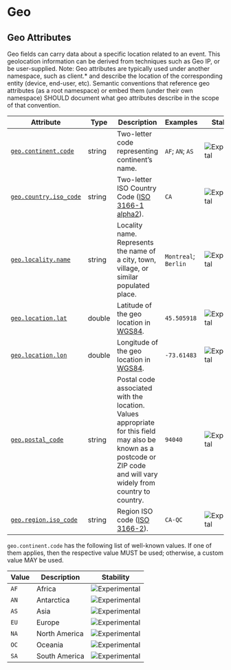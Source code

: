 <!--- Hugo front matter used to generate the website version of this page:
--->

<!-- NOTE: THIS FILE IS AUTOGENERATED. DO NOT EDIT BY HAND. -->
<!-- see templates/registry/markdown/attribute_namespace.md.j2 -->

# Geo

## Geo Attributes

Geo fields can carry data about a specific location related to an event. This geolocation information can be derived from techniques such as Geo IP, or be user-supplied.
Note: Geo attributes are typically used under another namespace, such as client.* and describe the location of the corresponding entity (device, end-user, etc). Semantic conventions that reference geo attributes (as a root namespace) or embed them (under their own namespace) SHOULD document what geo attributes describe in the scope of that convention.

| Attribute | Type | Description | Examples | Stability |
|---|---|---|---|---|
| <a id="geo-continent-code" href="#geo-continent-code">`geo.continent.code`</a> | string | Two-letter code representing continent’s name. | `AF`; `AN`; `AS` | ![Experimental](https://img.shields.io/badge/-experimental-blue) |
| <a id="geo-country-iso-code" href="#geo-country-iso-code">`geo.country.iso_code`</a> | string | Two-letter ISO Country Code ([ISO 3166-1 alpha2](https://en.wikipedia.org/wiki/ISO_3166-1#Codes)). | `CA` | ![Experimental](https://img.shields.io/badge/-experimental-blue) |
| <a id="geo-locality-name" href="#geo-locality-name">`geo.locality.name`</a> | string | Locality name. Represents the name of a city, town, village, or similar populated place. | `Montreal`; `Berlin` | ![Experimental](https://img.shields.io/badge/-experimental-blue) |
| <a id="geo-location-lat" href="#geo-location-lat">`geo.location.lat`</a> | double | Latitude of the geo location in [WGS84](https://en.wikipedia.org/wiki/World_Geodetic_System#WGS84). | `45.505918` | ![Experimental](https://img.shields.io/badge/-experimental-blue) |
| <a id="geo-location-lon" href="#geo-location-lon">`geo.location.lon`</a> | double | Longitude of the geo location in [WGS84](https://en.wikipedia.org/wiki/World_Geodetic_System#WGS84). | `-73.61483` | ![Experimental](https://img.shields.io/badge/-experimental-blue) |
| <a id="geo-postal-code" href="#geo-postal-code">`geo.postal_code`</a> | string | Postal code associated with the location. Values appropriate for this field may also be known as a postcode or ZIP code and will vary widely from country to country. | `94040` | ![Experimental](https://img.shields.io/badge/-experimental-blue) |
| <a id="geo-region-iso-code" href="#geo-region-iso-code">`geo.region.iso_code`</a> | string | Region ISO code ([ISO 3166-2](https://en.wikipedia.org/wiki/ISO_3166-2)). | `CA-QC` | ![Experimental](https://img.shields.io/badge/-experimental-blue) |

`geo.continent.code` has the following list of well-known values. If one of them applies, then the respective value MUST be used; otherwise, a custom value MAY be used.

| Value  | Description | Stability |
|---|---|---|
| `AF` | Africa | ![Experimental](https://img.shields.io/badge/-experimental-blue) |
| `AN` | Antarctica | ![Experimental](https://img.shields.io/badge/-experimental-blue) |
| `AS` | Asia | ![Experimental](https://img.shields.io/badge/-experimental-blue) |
| `EU` | Europe | ![Experimental](https://img.shields.io/badge/-experimental-blue) |
| `NA` | North America | ![Experimental](https://img.shields.io/badge/-experimental-blue) |
| `OC` | Oceania | ![Experimental](https://img.shields.io/badge/-experimental-blue) |
| `SA` | South America | ![Experimental](https://img.shields.io/badge/-experimental-blue) |
